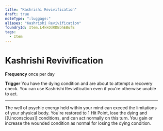 ```yaml
---
title: "Kashrishi Revivification"
draft: true
noteType: ":luggage:"
aliases: "Kashrishi Revivification"
foundryId: Item.L4kkOdRDEbhEBufE
tags:
  - Item
---
```


# Kashrishi Revivification

**Frequency** once per day

**Trigger** You have the dying condition and are about to attempt a recovery check. You can use Kashrishi Revivification even if you're otherwise unable to act.

* * *

The well of psychic energy held within your mind can exceed the limitations of your physical body. You're restored to 1 Hit Point, lose the dying and [[Unconscious]] conditions, and can act normally on this turn. You gain or increase the wounded condition as normal for losing the dying condition.
